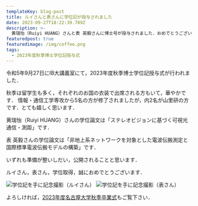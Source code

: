 ```yaml
---
templateKey: blog-post
title: ルイさんと表さんに学位記が授与されました
date: 2023-09-27T18:22:39.789Z
description: >-
  黄瑞怡（Ruiyi HUANG）さんと表 英毅さんに博士号が授与されました．おめでとうございます．
featuredpost: true
featuredimage: /img/coffee.png
tags:
  - 2023年度秋季博士学位記授与式
---
```


令和5年9月27日にIB大講義室にて，2023年度秋季博士学位記授与式が行われました．

秋季は留学生も多く，それぞれのお国の衣装で出席される方もいて，華やかです．
情報・通信工学専攻から5名の方が修了されましたが，内2名が山里研の方です．とても嬉しく思います．

黄瑞怡（Ruiyi HUANG）さんの学位論文は「ステレオビジョンに基づく可視光通信・測距」です．

表 英毅さんの学位論文は「非地上系ネットワークを対象とした電波伝搬測定と国際標準電波伝搬モデルの構築」です．

いずれも準備が整いしだい，公開されることと思います．

ルイさん，表さん，学位取得，誠におめでとうございます．

![学位記を手に記念撮影（ルイさん）](20230927−PhD-Commencement-Ceremony-Ruiyi.jpg)
![学位記を手に記念撮影（表さん）](20230927−PhD-Commencement-Ceremony-Omote.jpg)

よろしければ，[2023年度名古屋大学秋季卒業式](https://www.youtube.com/watch?v=TKBqSNZTx3E&t=6s)もご覧下さい．

